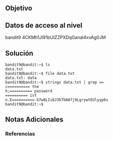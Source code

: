 ## Objetivo 
## Datos de acceso al nivel 
bandit9
4CKMh1JI91bUIZZPXDqGanal4xvAg0JM


## Solución  
```
bandit9@bandit:~$ ls
data.txt
bandit9@bandit:~$ file data.txt
data.txt: data
bandit9@bandit:~$ strings data.txt | grep ==
c========== the
h;========== password
========== isT
n.E========== G7w8LIi6J3kTb8A7j9LgrywtEUlyyp6s
bandit9@bandit:~$
```

## Notas Adicionales 

### Referencias

